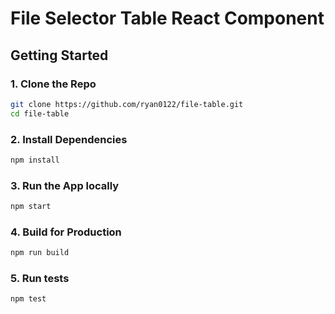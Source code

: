 # File Selector Table React Component

## Getting Started

### 1. Clone the Repo

```bash
git clone https://github.com/ryan0122/file-table.git
cd file-table
```

### 2. Install Dependencies

```bash
npm install
```

### 3. Run the App locally

```bash
npm start
```

### 4. Build for Production

```bash
npm run build
```

### 5. Run tests
```bash
npm test
```

